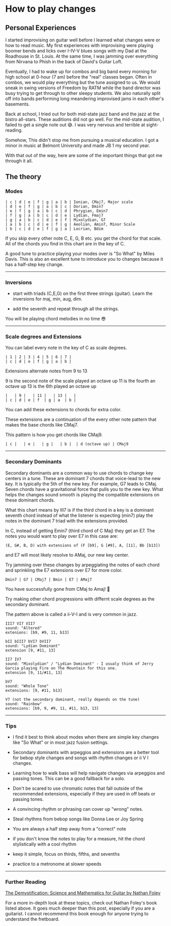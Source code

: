 # How to play changes

## Personal Experiences

I started improvising on guitar well before I learned what changes were or how to read music. My first experiences
with improvising were playing boomer bends and licks over I-IV-V blues songs with my Dad at the Roadhouse in St. Louis.
At the same time, I was jamming over everything from Nirvana to Phish in the back of David's Guitar Loft.

Eventually, I had to wake up for combos and big band every morning for high school at 0-hour (7 am) before the "real" classes began.
Often in combos, we would play everything but the tune assigned to us. We would sneak in swing versions of Freedom by RATM while the
band director was busy trying to get through to other sleepy students. We also naturally split off into bands performing long meandering
improvised jams in each other's basements.

Back at school, I tried out for both mid-state jazz band and the jazz at the bistro all-stars. These auditions did not go well.
For the mid-state audition, I failed to get a single note out 😅. I was very nervous and terrible at sight-reading.

Somehow, This didn't stop me from pursuing a musical education.
I got a minor in music at Belmont University and made JB 1 my second year.

With that out of the way, here are some of the important things that got me through it all.

## The theory

### Modes

```
| c | d | e | f | g | a | b | Ionian, CMaj7, Major scale
| d | e | f | g | a | b | c | Dorian, Dmin7
| e | f | g | a | b | c | d | Phrygian, Emin7
| f | g | a | b | c | d | e | Lydian, Fmaj7
| g | a | b | c | d | e | f | Mixolydian, G7
| a | b | c | d | e | f | g | Aeolian, Amin7, Minor Scale
| b | c | d | e | f | g | a | Locrian, Bdim
```

If you skip every other note C, E, G, B etc. you get the chord for that scale.
All of the chords you find in this chart are in the key of C.

A good tune to practice playing your modes over is "So What" by Miles Davis.
This is also an excellent tune to introduce you to changes because it has a half-step key change.

---

### Inversions

- start with triads (C,E,G) on the first three strings (guitar). Learn the inversions for maj, min, aug, dim.

- add the seventh and repeat through all the strings.

You will be playing chord melodies in no time 😎

---

### Scale degrees and Extensions

You can label every note in the key of C as scale degrees.

```
| 1 | 2 | 3 | 4 | 5 | 6 | 7 |
| c | d | e | f | g | a | b |
```

Extensions alternate notes from 9 to 13

9 is the second note of the scale played an octave up
11 is the fourth an octave up
13 is the 6th played an octave up

```
|   | 9 |   | 11 |   | 13 |   |
| c | d | e | f  | g | a  | b |
```

You can add these extensions to chords for extra color.

These extensions are a continuation of the every other note pattern that makes the base chords like CMaj7.

This pattern is how you get chords like CMaj9.

```
| c |   | e |   | g |   | b |  | d (octave up) | CMaj9
```

---

### Secondary Dominants

Secondary dominants are a common way to use chords to change key centers in a tune.
These are dominant 7 chords that voice-lead to the new key. It is typically the 5th
of the new key. For example, G7 leads to CMaj. Seven chords have a gravitational force that
pulls you to the new key. What helps the changes sound smooth is playing the compatible
extensions on these dominant chords.

What this chart means by III7 is if the third chord in a key is a dominant seventh chord instead
of what the listener is expecting (min7) play the notes in the dominant 7 triad with the extensions provided.

In C, instead of getting Emin7 (third chord of C Maj)
they get an E7. The notes you would want to play over E7 in this case are:

```
(E, G#, B, D) with extensions of (F [b9], G [#9], A, [11], Bb [b13])
```

and E7 will most likely resolve to AMaj, our new key center.

Try jamming over these changes by arpeggiating the notes of each chord and sprinkling the E7 extensions over E7 for more color.

```
Dmin7 | G7 | CMaj7 | Bmin | E7 | AMaj7
```

You have successfully gone from CMaj to Amaj! 🎉

Try making other chord progressions with differnt scale degrees as the secondary dominant.

The pattern above is called a ii-V-I and is very common in jazz.

```
III7 VI7 VII7
sound: "Altered"
extenions: [b9, #9, 11, b13]
```

```
bII bIII7 bVI7 bVII7
sound: "Lydian Dominant"
extension [9, #11, 13]
```

```
II7 IV7
sound: "Mixolydian" / "Lydian Dominant" - I usualy think of Jerry Garcia playing Fire on The Mountain for this one.
extension [9, 11/#11, 13]
```

```
bV7
sound: "Whole Tone"
extensions: [9, #11, b13]
```

```
V7 (not the secondary dominant, really depends on the tune)
sound: "Rainbow"
extensions: [b9, 9, #9, 11, #11, b13, 13]
```

---

### Tips

- I find it best to think about modes when there are simple key changes like "So What" or in most jazz fusion settings.

- Secondary dominants with arpeggios and extensions are a better tool for bebop style changes and songs with rhythm changes or ii V I changes.

- Learning how to walk bass will help navigate changes via arpeggios and passing tones. This can be a good fallback for a solo.

- Don't be scared to use chromatic notes that fall outside of the recommended extensions, especially if they are used in off beats or passing tones.

- A convincing rhythm or phrasing can cover up "wrong" notes.

- Steal rhythms from bebop songs like Donna Lee or Joy Spring

- You are always a half step away from a "correct" note

- if you don't know the notes to play for a measure, hit the chord stylistically with a cool rhythm

- keep it simple, focus on thirds, fifths, and sevenths

- practice to a metronome at slower speeds

---

### Further Reading

[The Demystification: Science and Mathematics for Guitar by Nathan Foley](https://nathanfoley.bandcamp.com/merch/the-demystification-science-and-mathematics-for-guitar)

For a more in-depth look at these topics, check out Nathan Foley's book listed above. It goes much deeper than this post, especially if you are a guitarist.
I cannot recommend this book enough for anyone trying to understand the fretboard.
